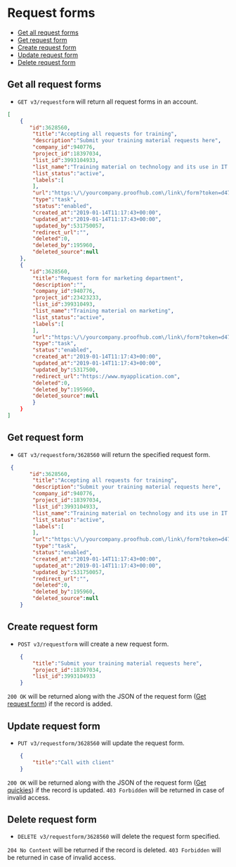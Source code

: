 Request forms
====================
* [Get all request forms](#get-request-form)
* [Get request form](#get-request-form)
* [Create request form](#create-request-form)
* [Update request form](#update-request-form)
* [Delete request form](#delete-request-form)

Get all request forms
----------------

* `GET v3/requestform` will return all request forms in an account.

```json
[
    {
       "id":3628560,
        "title":"Accepting all requests for training",
        "description":"Submit your training material requests here",
        "company_id":940776,
        "project_id":18397034,
        "list_id":3993104933,
        "list_name":"Training material on technology and its use in IT sector",
        "list_status":"active",
        "labels":[
        ],
        "url":"https:\/\/yourcompany.proofhub.com\/link\/form?token=d47e49ca76a73916e022560ad9e6c019ef311f",
        "type":"task",
        "status":"enabled",
        "created_at":"2019-01-14T11:17:43+00:00",
        "updated_at":"2019-01-14T11:17:43+00:00",
        "updated_by":531750057,
        "redirect_url":"",
        "deleted":0,
        "deleted_by":195960,
        "deleted_source":null
    },
    {
       "id":3628560,
        "title":"Request form for marketing department",
        "description":"",
        "company_id":940776,
        "project_id":23423233,
        "list_id":399310493,
        "list_name":"Training material on marketing",
        "list_status":"active",
        "labels":[
        ],
        "url":"https:\/\/yourcompany.proofhub.com\/link\/form?token=d47e49ca76a73916e022560ad9e6c019ef311f",
        "type":"task",
        "status":"enabled",
        "created_at":"2019-01-14T11:17:43+00:00",
        "updated_at":"2019-01-14T11:17:43+00:00",
        "updated_by":5317500,
        "redirect_url":"https://www.myapplication.com",
        "deleted":0,
        "deleted_by":195960,
        "deleted_source":null
        }
    }
]
```

Get request form
----------------

* `GET v3/requestform/3628560` will return the specified request form.

```json
 {
       "id":3628560,
        "title":"Accepting all requests for training",
        "description":"Submit your training material requests here",
        "company_id":940776,
        "project_id":18397034,
        "list_id":3993104933,
        "list_name":"Training material on technology and its use in IT sector",
        "list_status":"active",
        "labels":[
        ],
        "url":"https:\/\/yourcompany.proofhub.com\/link\/form?token=d47e49ca76a73916e022560ad9e6c019ef311f",
        "type":"task",
        "status":"enabled",
        "created_at":"2019-01-14T11:17:43+00:00",
        "updated_at":"2019-01-14T11:17:43+00:00",
        "updated_by":531750057,
        "redirect_url":"",
        "deleted":0,
        "deleted_by":195960,
        "deleted_source":null
    }
```

Create request form
----------------

* `POST v3/requestform` will create a new request form.

```json
    {
    	"title":"Submit your training material requests here",
	    "project_id":18397034,
	    "list_id":3993104933
    }
```

`200 OK` will be returned along with the JSON of the request form ([Get request form](#get-request-form)) if the record is added. 


Update request form
----------------

* `PUT v3/requestform/3628560` will update the request form.

```json
    {
	    "title":"Call with client"
    }
```

`200 OK` will be returned along with the JSON of the request form ([Get quickies](#get-request-form)) if the record is updated. `403 Forbidden` will be returned in case of invalid access.

Delete request form
----------------

* `DELETE v3/requestform/3628560` will delete the request form specified.

`204 No Content` will be returned if the record is deleted. `403 Forbidden` will be returned in case of invalid access.
